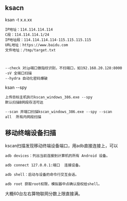 ## **ksacn**

ksan -t  x.x.xx
```
IP地址：114.114.114.114
C段：114.114.114.1/24
IP地址段：114.114.114.114-115.115.115.115
URL地址：https://www.baidu.com
文件地址：/tmp/target.txt



--check 对ip端口做指纹识别，不扫端口，如192.168.20.128:8000
-sV 全端口扫描
--hydra 自动化密码爆破

```

ksan --spy
```
上传目标主机执行kscan_windows_386.exe --spy
默认扫描B网段存活可达

--scan 并端口扫描kscan_windows_386.exe --spy --scan
all  所有内网段扫描
```


## **移动终端设备扫描**
kscan扫描发现移动终端设备端口，用adb直接连接上，可以
```
adb devices：列出当前连接到计算机的所有 Android 设备。

adb connect 127.0.0.1:端口  连接设备。

adb shell：启动与设备的命令行交互会话。

adb root 获取root权限，模拟器中点确认授权给shell。
```
大概60台左右算物联网分数上限直接满。

